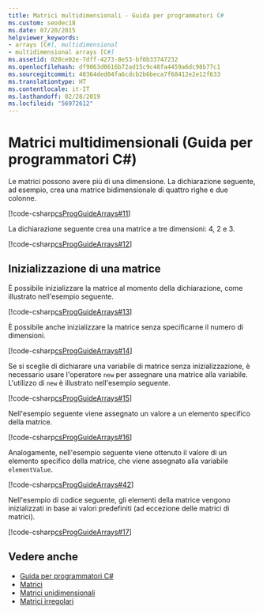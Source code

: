 ```yaml
---
title: Matrici multidimensionali - Guida per programmatori C#
ms.custom: seodec18
ms.date: 07/20/2015
helpviewer_keywords:
- arrays [C#], multidimensional
- multidimensional arrays [C#]
ms.assetid: 020ce02e-7dff-4273-8e53-bf0b33747232
ms.openlocfilehash: df9063d0616b72ad15c9c48fa4459a6dc98b77c1
ms.sourcegitcommit: 40364ded04fa6cdcb2b6beca7f68412e2e12f633
ms.translationtype: HT
ms.contentlocale: it-IT
ms.lasthandoff: 02/28/2019
ms.locfileid: "56972612"
---
```

# <a name="multidimensional-arrays-c-programming-guide"></a>Matrici multidimensionali (Guida per programmatori C#)

Le matrici possono avere più di una dimensione. La dichiarazione seguente, ad esempio, crea una matrice bidimensionale di quattro righe e due colonne.  
  
 [!code-csharp[csProgGuideArrays#11](~/samples/snippets/csharp/VS_Snippets_VBCSharp/csProgGuideArrays/CS/Arrays.cs#11)]  
  
 La dichiarazione seguente crea una matrice a tre dimensioni: 4, 2 e 3.  
  
 [!code-csharp[csProgGuideArrays#12](~/samples/snippets/csharp/VS_Snippets_VBCSharp/csProgGuideArrays/CS/Arrays.cs#12)]  
  
## <a name="array-initialization"></a>Inizializzazione di una matrice

 È possibile inizializzare la matrice al momento della dichiarazione, come illustrato nell'esempio seguente.  
  
 [!code-csharp[csProgGuideArrays#13](~/samples/snippets/csharp/VS_Snippets_VBCSharp/csProgGuideArrays/CS/Arrays.cs#13)]  
  
 È possibile anche inizializzare la matrice senza specificarne il numero di dimensioni.  
  
 [!code-csharp[csProgGuideArrays#14](~/samples/snippets/csharp/VS_Snippets_VBCSharp/csProgGuideArrays/CS/Arrays.cs#14)]  
  
 Se si sceglie di dichiarare una variabile di matrice senza inizializzazione, è necessario usare l'operatore `new` per assegnare una matrice alla variabile. L'utilizzo di `new` è illustrato nell'esempio seguente.  
  
 [!code-csharp[csProgGuideArrays#15](~/samples/snippets/csharp/VS_Snippets_VBCSharp/csProgGuideArrays/CS/Arrays.cs#15)]  
  
 Nell'esempio seguente viene assegnato un valore a un elemento specifico della matrice.  
  
 [!code-csharp[csProgGuideArrays#16](~/samples/snippets/csharp/VS_Snippets_VBCSharp/csProgGuideArrays/CS/Arrays.cs#16)]  
  
 Analogamente, nell'esempio seguente viene ottenuto il valore di un elemento specifico della matrice, che viene assegnato alla variabile `elementValue`.  
  
 [!code-csharp[csProgGuideArrays#42](~/samples/snippets/csharp/VS_Snippets_VBCSharp/csProgGuideArrays/CS/Arrays.cs#42)]  
  
 Nell'esempio di codice seguente, gli elementi della matrice vengono inizializzati in base ai valori predefiniti (ad eccezione delle matrici di matrici).  
  
 [!code-csharp[csProgGuideArrays#17](~/samples/snippets/csharp/VS_Snippets_VBCSharp/csProgGuideArrays/CS/Arrays.cs#17)]  
  
## <a name="see-also"></a>Vedere anche

- [Guida per programmatori C#](../../../csharp/programming-guide/index.md)
- [Matrici](../../../csharp/programming-guide/arrays/index.md)
- [Matrici unidimensionali](../../../csharp/programming-guide/arrays/single-dimensional-arrays.md)
- [Matrici irregolari](../../../csharp/programming-guide/arrays/jagged-arrays.md)

